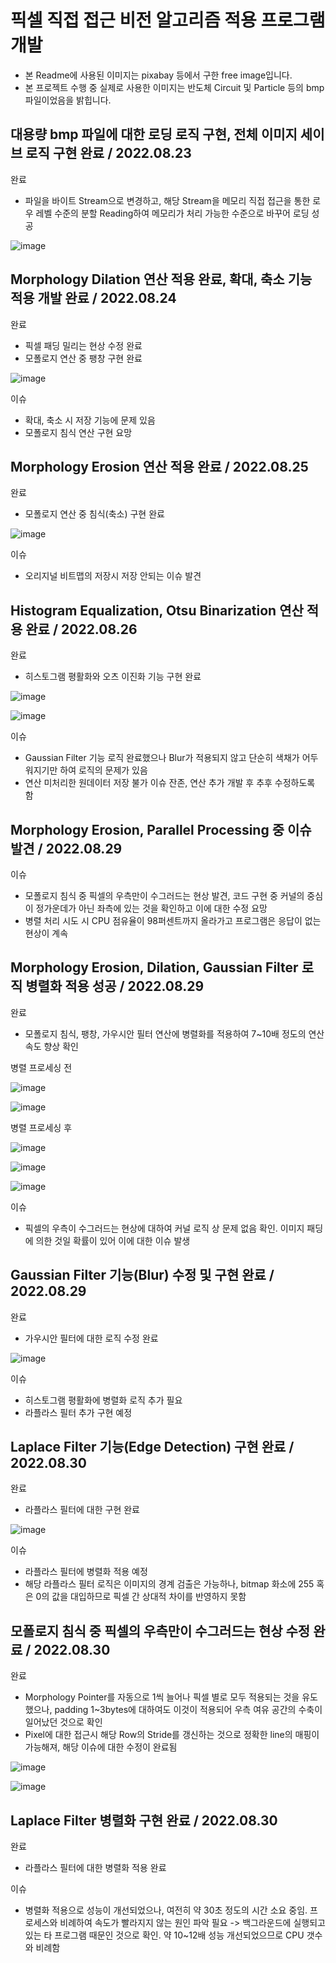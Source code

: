# 픽셀 직접 접근 비전 알고리즘 적용 프로그램 개발

- 본 Readme에 사용된 이미지는 pixabay 등에서 구한 free image입니다.
- 본 프로젝트 수행 중 실제로 사용한 이미지는 반도체 Circuit 및 Particle 등의 bmp 파일이었음을 밝힙니다.

## 대용량 bmp 파일에 대한 로딩 로직 구현, 전체 이미지 세이브 로직 구현 완료 / 2022.08.23

완료
- 파일을 바이트 Stream으로 변경하고, 해당 Stream을 메모리 직접 접근을 통한 로우 레벨 수준의 분할 Reading하여 메모리가 처리 가능한 수준으로 바꾸어 로딩 성공

![image](https://user-images.githubusercontent.com/80696846/187596495-f558de18-e87f-45ba-8e19-6c44dcb2d101.png)

## Morphology Dilation 연산 적용 완료, 확대, 축소 기능 적용 개발 완료 / 2022.08.24

완료
- 픽셀 패딩 밀리는 현상 수정 완료
- 모폴로지 연산 중 팽창 구현 완료

![image](https://user-images.githubusercontent.com/80696846/187596453-4baf8951-2213-4cdd-a5e1-18c743de045d.png)


이슈
- 확대, 축소 시 저장 기능에 문제 있음
- 모폴로지 침식 연산 구현 요망

## Morphology Erosion 연산 적용 완료 / 2022.08.25

완료
- 모폴로지 연산 중 침식(축소) 구현 완료

![image](https://user-images.githubusercontent.com/80696846/187596615-c8a6bed0-4e2b-47bf-bdab-747fcc0d0fbe.png)

이슈
- 오리지널 비트맵의 저장시 저장 안되는 이슈 발견

## Histogram Equalization, Otsu Binarization 연산 적용 완료 / 2022.08.26

완료
- 히스토그램 평활화와 오츠 이진화 기능 구현 완료

![image](https://user-images.githubusercontent.com/80696846/187596663-1b80bfef-0612-41b5-b171-014460e6f92c.png)

![image](https://user-images.githubusercontent.com/80696846/187596681-8644c518-03d8-4a6b-96e7-c0ceaeb6e0ae.png)

이슈
- Gaussian Filter 기능 로직 완료했으나 Blur가 적용되지 않고 단순히 색채가 어두워지기만 하여 로직의 문제가 있음
- 연산 미처리한 원데이터 저장 불가 이슈 잔존, 연산 추가 개발 후 추후 수정하도록 함

## Morphology Erosion, Parallel Processing 중 이슈 발견 / 2022.08.29

이슈
- 모폴로지 침식 중 픽셀의 우측만이 수그러드는 현상 발견, 코드 구현 중 커널의 중심이 정가운데가 아닌 좌측에 있는 것을 확인하고 이에 대한 수정 요망
- 병렬 처리 시도 시 CPU 점유율이 98퍼센트까지 올라가고 프로그램은 응답이 없는 현상이 계속 

## Morphology Erosion, Dilation, Gaussian Filter 로직 병렬화 적용 성공 / 2022.08.29

완료
- 모폴로지 침식, 팽창, 가우시안 필터 연산에 병렬화를 적용하여 7~10배 정도의 연산 속도 향상 확인

병렬 프로세싱 전

![image](https://user-images.githubusercontent.com/80696846/187317595-3c7ba302-a153-4bbb-a2a2-222e45e64c89.png)

![image](https://user-images.githubusercontent.com/80696846/187317424-5f65a369-d3f1-4473-bdce-fae15a46d060.png)

병렬 프로세싱 후

![image](https://user-images.githubusercontent.com/80696846/187317689-20a17805-64b4-4a50-a6b2-513e4f91fa68.png)

![image](https://user-images.githubusercontent.com/80696846/187317004-027a250a-6cae-454e-8f0d-d341cd6925e6.png)

![image](https://user-images.githubusercontent.com/80696846/187154171-737cd69d-5e86-4fc3-aeed-2b0b67a8e42e.png)

이슈
- 픽셀의 우측이 수그러드는 현상에 대하여 커널 로직 상 문제 없음 확인. 이미지 패딩에 의한 것일 확률이 있어 이에 대한 이슈 발생

## Gaussian Filter 기능(Blur) 수정 및 구현 완료 / 2022.08.29

완료
- 가우시안 필터에 대한 로직 수정 완료

![image](https://user-images.githubusercontent.com/80696846/187596873-3155ea99-92e5-48c0-bfa6-ca6586811147.png)

이슈
- 히스토그램 평활화에 병렬화 로직 추가 필요
- 라플라스 필터 추가 구현 예정

## Laplace Filter 기능(Edge Detection) 구현 완료 / 2022.08.30

완료
- 라플라스 필터에 대한 구현 완료

![image](https://user-images.githubusercontent.com/80696846/187596930-9455e8ca-c215-472a-b2ee-1d3a9023dd7a.png)

이슈
- 라플라스 필터에 병렬화 적용 예정
- 해당 라플라스 필터 로직은 이미지의 경계 검출은 가능하나, bitmap 화소에 255 혹은 0의 값을 대입하므로 픽셀 간 상대적 차이를 반영하지 못함

## 모폴로지 침식 중 픽셀의 우측만이 수그러드는 현상 수정 완료 / 2022.08.30

완료
- Morphology Pointer를 자동으로 1씩 늘어나 픽셀 별로 모두 적용되는 것을 유도했으나, padding 1~3bytes에 대하여도 이것이 적용되어 우측 여유 공간의 수축이 일어났던 것으로 확인
- Pixel에 대한 접근시 해당 Row의 Stride를 갱신하는 것으로 정확한 line의 매핑이 가능해져, 해당 이슈에 대한 수정이 완료됨

![image](https://user-images.githubusercontent.com/80696846/187596958-eded2a80-4b77-4f5a-bdf1-d5e7b9c16949.png)

![image](https://user-images.githubusercontent.com/80696846/187596977-3de92bde-3037-4fb1-b810-b0782c471a29.png)

## Laplace Filter 병렬화 구현 완료 / 2022.08.30

완료
- 라플라스 필터에 대한 병렬화 적용 완료

이슈
- 병렬화 적용으로 성능이 개선되었으나, 여전히 약 30초 정도의 시간 소요 중임. 프로세스와 비례하여 속도가 빨라지지 않는 원인 파악 필요
-> 백그라운드에 실행되고 있는 타 프로그램 때문인 것으로 확인. 약 10~12배 성능 개선되었으므로 CPU 갯수와 비례함
